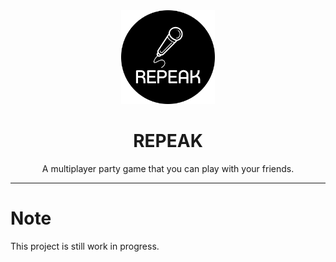 <div align="center">
  <img src="./static/REPEAK.svg" width="150px">
  <h1 align="center">
    REPEAK
  </h1>
  <p align="center">
    A multiplayer party game that you can play with your friends. 
  </p>
</div>
<hr />

<h1>Note</h1>
This project is still work in progress.